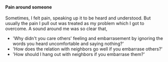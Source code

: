 #### Pain around someone

Sometimes, I felt pain, speaking up it to be heard and understood. But usually the pain I pull out was treated as my problem which I got to overcome. A sound around me was so clear that,
- 'Why didn't you care others' feeling and embarrasement by ignoring the words you heard uncomfortable and saying nothing?'
- 'How does the relation with neighbors go well if you embarrase others?'
- 'How should I hang out with neighbors if you embarrase them?'